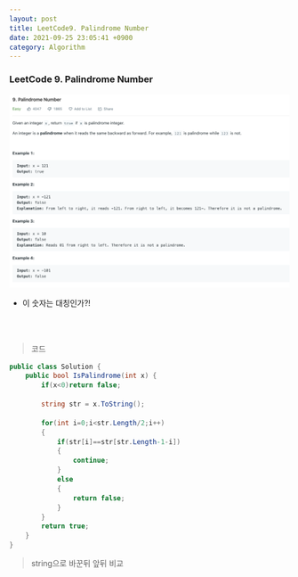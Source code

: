 ```yaml
---
layout: post
title: LeetCode9. Palindrome Number
date: 2021-09-25 23:05:41 +0900
category: Algorithm
---
```

### LeetCode 9. Palindrome Number

![](/assets/img/leetcode/9.png)

- 이 숫자는 대칭인가?!

<br><br>

>코드


```c#
public class Solution {
    public bool IsPalindrome(int x) {
        if(x<0)return false;

        string str = x.ToString();

        for(int i=0;i<str.Length/2;i++)
        {
            if(str[i]==str[str.Length-1-i])
            {
                continue;
            }
            else
            {
                return false;
            }
        }
        return true;
    }
}
```

> string으로 바꾼뒤 앞뒤 비교